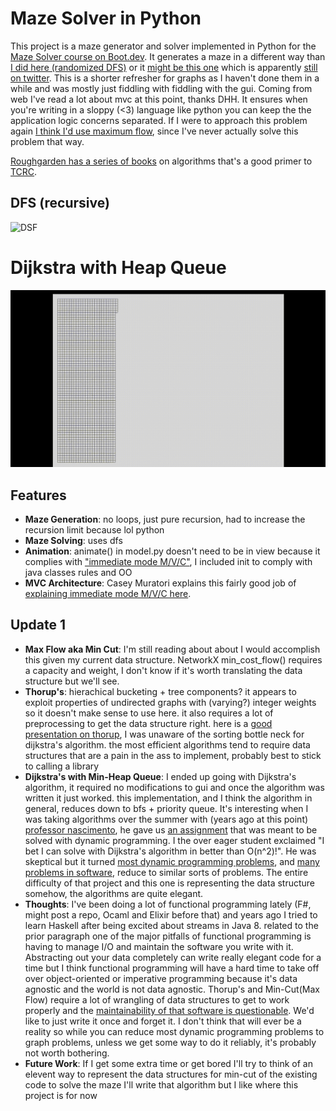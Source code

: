# Maze Solver in Python

This project is a maze generator and solver implemented in Python for the [Maze Solver course on Boot.dev](https://www.boot.dev/courses/build-maze-solver-python). It generates a maze in a different way than [I did here (randomized DFS)](https://github.com/jakemckenzie/ShortestTradeRoute) or it [might be this one](https://github.com/jakemckenzie/traversing-on-the-cheap) which is apparently [still on twitter](https://x.com/granderojo/status/1001069704486703104). This is a shorter refresher for graphs as I haven't done them in a while and was mostly just fiddling with fiddling with the gui. Coming from web I've read a lot about mvc at this point, thanks DHH. It ensures when you're writing in a sloppy (<3) language like python you can keep the the application logic concerns separated. If I were to approach this problem again [I think I'd use maximum flow](https://youtu.be/dorq_YA6plQ?si=wh9nXvrhr8zGOoxj&t=858), since I've never actually solve this problem that way.

[Roughgarden has a series of books](https://timroughgarden.org/books.html) on algorithms that's a good primer to [TCRC](https://archive.org/details/introduction-to-algorithms-third-edition-2009).

## DFS (recursive)
![DSF](https://github.com/jakemckenzie/maze-solver/blob/main/rand_dfs.gif?raw=true)

# Dijkstra with Heap Queue

![Dijkstra with Heap Queue](https://github.com/jakemckenzie/maze-solver/blob/main/dijkstra_with_heap_queue.gif?raw=true)
## Features

- **Maze Generation**: no loops, just pure recursion, had to increase the recursion limit because lol python
- **Maze Solving**: uses dfs
- **Animation**: animate() in model.py doesn't need to be in view because it complies with ["immediate mode M/V/C"](https://johno.se/book/immvc.html), I included init to comply with java classes rules and OO
- **MVC Architecture**: Casey Muratori explains this fairly good job of [explaining immediate mode M/V/C here](https://youtu.be/Z1qyvQsjK5Y?si=BCjF3VZ_dotFz9LB).

## Update 1

- **Max Flow aka Min Cut**: I'm still reading about about I would accomplish this given my current data structure. NetworkX min_cost_flow() requires a capacity and weight, I don't know if it's worth translating the data structure but we'll see.
- **Thorup's**: hierachical bucketing + tree components? it appears to exploit properties of undirected graphs with (varying?) integer weights so it doesn't make sense to use here. it also requires a lot of preprocessing to get the data structure right. here is a [good presentation on thorup](https://github.com/npruehs/thorup), I was unaware of the sorting bottle neck for dijkstra's algorithm. the most efficient algorithms tend to require data structures that are a pain in the ass to implement, probably best to stick to calling a library
- **Dijkstra's with Min-Heap Queue**: I ended up going with Dijkstra's algorithm, it required no modifications to gui and once the algorithm was written it just worked. this implementation, and I think the algorithm in general, reduces down to bfs + priority queue. It's interesting when I was taking algorithms over the summer with (years ago at this point) [professor nascimento](https://www.anderson-nascimento.org/), he gave us [an assignment](https://github.com/jakemckenzie/traversing-on-the-cheap/blob/master/main.java) that was meant to be solved with dynamic programming. I the over eager student exclaimed "I bet I can solve with Dijkstra's algorithm in better than O(n^2)!". He was skeptical but it turned [most dynamic programming problems](https://youtu.be/NzgFUwOaoIw?t=15m20s), and [many problems in software](https://courses.csail.mit.edu/6.854/20/sample-projects/A/connection%20_between_SSSP.pdf), reduce to similar sorts of problems. The entire difficulty of that project and this one is representing the data structure somehow, the algorithms are quite elegant.
- **Thoughts**: I've been doing a lot of functional programming lately (F#, might post a repo, Ocaml and Elixir before that) and years ago I tried to learn Haskell after being excited about streams in Java 8. related to the prior paragraph one of the major pitfalls of functional programming is having to manage I/O and maintain the software you write with it. Abstracting out your data completely can write really elegant code for a time but I think functional programming will have a hard time to take off over object-oriented or imperative programming because it's data agnostic and the world is not data agnostic. Thorup's and Min-Cut(Max Flow) require a lot of wrangling of data structures to get to work properly and the [maintainability of that software is questionable](https://www.youtube.com/watch?v=SPwnfSmyAGI). We'd like to just write it once and forget it. I don't think that will ever be a reality so while you can reduce most dynamic programming problems to graph problems, unless we get some way to do it reliably, it's probably not worth bothering.
- **Future Work**: If I get some extra time or get bored I'll try to think of an elevent way to represent the data structures for min-cut of the existing code to solve the maze I'll write that algorithm but I like where this project is for now